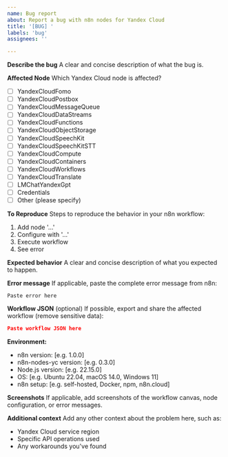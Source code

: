 ```yaml
---
name: Bug report
about: Report a bug with n8n nodes for Yandex Cloud
title: '[BUG] '
labels: 'bug'
assignees: ''

---
```


**Describe the bug**
A clear and concise description of what the bug is.

**Affected Node**
Which Yandex Cloud node is affected?
- [ ] YandexCloudFomo
- [ ] YandexCloudPostbox
- [ ] YandexCloudMessageQueue
- [ ] YandexCloudDataStreams
- [ ] YandexCloudFunctions
- [ ] YandexCloudObjectStorage
- [ ] YandexCloudSpeechKit
- [ ] YandexCloudSpeechKitSTT
- [ ] YandexCloudCompute
- [ ] YandexCloudContainers
- [ ] YandexCloudWorkflows
- [ ] YandexCloudTranslate
- [ ] LMChatYandexGpt
- [ ] Credentials
- [ ] Other (please specify)

**To Reproduce**
Steps to reproduce the behavior in your n8n workflow:
1. Add node '...'
2. Configure with '...'
3. Execute workflow
4. See error

**Expected behavior**
A clear and concise description of what you expected to happen.

**Error message**
If applicable, paste the complete error message from n8n:
```
Paste error here
```

**Workflow JSON** (optional)
If possible, export and share the affected workflow (remove sensitive data):
```json
Paste workflow JSON here
```

**Environment:**
 - n8n version: [e.g. 1.0.0]
 - n8n-nodes-yc version: [e.g. 0.3.0]
 - Node.js version: [e.g. 22.15.0]
 - OS: [e.g. Ubuntu 22.04, macOS 14.0, Windows 11]
 - n8n setup: [e.g. self-hosted, Docker, npm, n8n.cloud]

**Screenshots**
If applicable, add screenshots of the workflow canvas, node configuration, or error messages.

**Additional context**
Add any other context about the problem here, such as:
- Yandex Cloud service region
- Specific API operations used
- Any workarounds you've found
